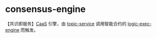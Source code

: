# consensus-engine
【共识即服务】[CaaS](https://github.com/topicsys/consensus-engine) 引擎，由 [topic-service](https://github.com/topicsys/topic-service) 调用智能合约的 [logic-exec-engine](https://github.com/topicsys/logic-exec-engine) 而触发。
